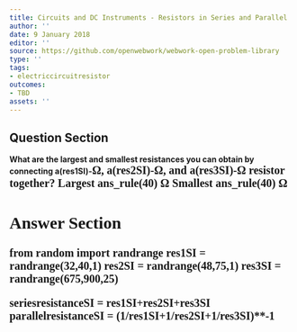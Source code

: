 ```yaml
---
title: Circuits and DC Instruments - Resistors in Series and Parallel
author: ''
date: 9 January 2018
editor: ''
source: https://github.com/openwebwork/webwork-open-problem-library
type: ''
tags:
- electriccircuitresistor
outcomes:
- TBD
assets: ''
---
```


## Question Section 

<b>
What are the largest and smallest resistances you can obtain by connecting a(res1SI)-<span style="font-family: 'Times'; font-size: 20px";>&Omega;<span>, a(res2SI)-<span style="font-family: 'Times'; font-size: 20px";>&Omega;<span>, and a(res3SI)-<span style="font-family: 'Times'; font-size: 20px";>&Omega;<span> resistor together?
Largest
ans_rule(40) <span style="font-family: 'Times'; font-size: 20px";>&Omega;<span>
Smallest
ans_rule(40) <span style="font-family: 'Times'; font-size: 20px";>&Omega;<span>


## Answer Section

from random import randrange
res1SI = randrange(32,40,1)
res2SI = randrange(48,75,1)
res3SI = randrange(675,900,25)

seriesresistanceSI = res1SI+res2SI+res3SI
parallelresistanceSI = (1/res1SI+1/res2SI+1/res3SI)**-1